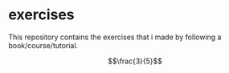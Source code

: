 # exercises
This repository contains the exercises that i made by following a book/course/tutorial.

$$\frac{3}{5}$$
